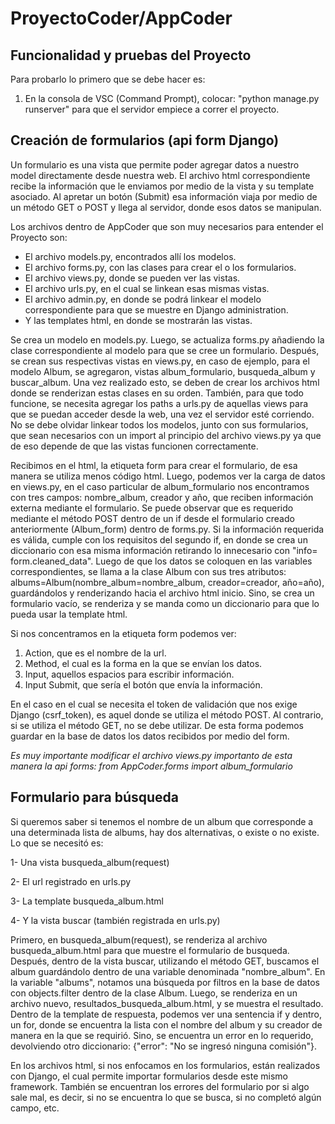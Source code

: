 # ProyectoCoder/AppCoder
## Funcionalidad y pruebas del Proyecto
Para probarlo lo primero que se debe hacer es:
1. En la consola de VSC (Command Prompt), colocar: "python manage.py runserver" para que el servidor empiece a correr el proyecto. 

## Creación de formularios (api form Django)
 Un formulario es una vista que permite poder agregar datos a nuestro model directamente desde nuestra web. El archivo html correspondiente recibe la información que le enviamos por medio de la vista y su template asociado. Al apretar un botón (Submit) esa información viaja por medio de un método GET o POST y llega al servidor, donde esos datos se manipulan.

Los archivos dentro de AppCoder que son muy necesarios para entender el Proyecto son:
 - El archivo models.py, encontrados allí los modelos.
 - El archivo forms.py, con las clases para crear el o los formularios.
 - El archivo views.py, donde se pueden ver las vistas.
 - El archivo urls.py, en el cual se linkean esas mismas vistas.
 - El archivo admin.py, en donde se podrá linkear el modelo correspondiente para que se muestre en Django administration.
 - Y las templates html, en donde se mostrarán las vistas. 

Se crea un modelo en models.py. Luego, se actualiza forms.py añadiendo la clase correspondiente al modelo para que se cree un formulario. Después, se crean sus respectivas vistas en views.py, en caso de ejemplo, para el modelo Album, se agregaron, vistas album_formulario, busqueda_album y buscar_album. Una vez realizado esto, se deben de crear los archivos html donde se renderizan estas clases en su orden. También, para que todo funcione, se necesita agregar los paths a urls.py de aquellas views para que se puedan acceder desde la web, una vez el servidor esté corriendo. No se debe olvidar linkear todos los modelos, junto con sus formularios, que sean necesarios con un import al principio del archivo views.py ya que de eso depende de que las vistas funcionen correctamente. 

Recibimos en el html, la etiqueta form para crear el formulario, de esa manera se utiliza menos código html. Luego, podemos ver la carga de datos en views.py, en el caso particular de album_formulario nos encontramos con tres campos: nombre_album, creador y año, que reciben información externa mediante el formulario. Se puede observar que es requerido mediante el método POST dentro de un if desde el formulario creado anteriormente (Album_form) dentro de forms.py. Si la información requerida es válida, cumple con los requisitos del segundo if, en donde se crea un diccionario con esa misma información retirando lo innecesario con "info= form.cleaned_data". Luego de que los datos se coloquen en las variables correspondientes, se llama a la clase Album con sus tres atributos: albums=Album(nombre_album=nombre_album, creador=creador, año=año), guardándolos y renderizando hacia el archivo html inicio. Sino, se crea un formulario vacío, se renderiza y se manda como un diccionario para que lo pueda usar la template html.

 Si nos concentramos en la etiqueta form podemos ver:
1) Action, que es el nombre de la url.
2) Method, el cual es la forma en la que se envían los datos.
3) Input, aquellos espacios para escribir información.
4) Input Submit, que sería el botón que envía la información.

En el caso en el cual se necesita el token de validación que nos exige Django (csrf_token), es aquel donde se utiliza el método POST. Al contrario, si se utiliza el método GET, no se debe utilizar. 
De esta forma podemos guardar en la base de datos los datos recibidos por medio del form. 

_Es muy importante modificar el archivo views.py importanto de esta manera la api forms:
from AppCoder.forms import album_formulario_

## Formulario para búsqueda
Si queremos saber si tenemos el nombre de un album que corresponde a una determinada lista de albums, hay dos alternativas, o existe o no existe.
Lo que se necesitó es:

1- Una vista busqueda_album(request)

2- El url registrado en urls.py

3- La template busqueda_album.html

4- Y la vista buscar (también registrada en urls.py)

Primero, en busqueda_album(request), se renderiza al archivo busqueda_album.html para que muestre el formulario de busqueda. Después, dentro de la vista buscar, utilizando el método GET, buscamos el album guardándolo dentro de una variable denominada "nombre_album". En la variable "albums", notamos una búsqueda por filtros en la base de datos con objects.filter dentro de la clase Album. Luego, se renderiza en un archivo nuevo, resultados_busqueda_album.html, y se muestra el resultado. Dentro de la template de respuesta, podemos ver una sentencia if y dentro, un for, donde se encuentra la lista con el nombre del album y su creador de manera en la que se requirió.  Sino, se encuentra un error en lo requerido, devolviendo otro diccionario: {"error": "No se ingresó ninguna comisión"}.

 En los archivos html, si nos enfocamos en los formularios, están realizados con Django, el cual permite importar formularios desde este mismo framework. También se encuentran los errores del formulario por si algo sale mal, es decir, si no se encuentra lo que se busca, si no completó algún campo, etc. 

